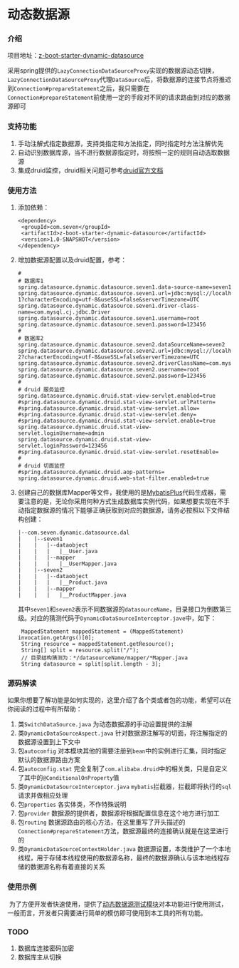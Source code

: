 # 动态数据源

### 介绍

项目地址：[z-boot-starter-dynamic-datasource](https://github.com/zhangxianwen2/z-parent/tree/master/z-boot-starter-dynamic-datasource)

采用spring提供的`LazyConnectionDataSourceProxy`实现的数据源动态切换，`LazyConnectionDataSourceProxy`代理`DataSource`后，将数据源的连接节点将推迟到`Connection#prepareStatement`之后，我只需要在`Connection#prepareStatement`前使用一定的手段对不同的请求路由到对应的数据源即可

### 支持功能

1. 手动注解式指定数据源，支持类指定和方法指定，同时指定时方法注解优先
2. 自动识别数据库源，当不进行数据源指定时，将按照一定的规则自动选取数据源
3. 集成druid监控，druid相关问题可参考[druid官方文档](https://github.com/alibaba/druid/wiki/常见问题)

### 使用方法

1. 添加依赖：

   ```
   <dependency>
   	<groupId>com.seven</groupId>
   	<artifactId>z-boot-starter-dynamic-datasource</artifactId>
   	<version>1.0-SNAPSHOT</version>
   </dependency>
   ```

2. 增加数据源配置以及druid配置，参考：

   ```
   #
   # 数据库1
   spring.datasource.dynamic.datasource.seven1.data-source-name=seven1
   spring.datasource.dynamic.datasource.seven1.url=jdbc:mysql://localhost:3306/seven-1?characterEncoding=utf-8&useSSL=false&serverTimezone=UTC
   spring.datasource.dynamic.datasource.seven1.driver-class-name=com.mysql.cj.jdbc.Driver
   spring.datasource.dynamic.datasource.seven1.username=root
   spring.datasource.dynamic.datasource.seven1.password=123456
   #
   # 数据库2
   spring.datasource.dynamic.datasource.seven2.dataSourceName=seven2
   spring.datasource.dynamic.datasource.seven2.url=jdbc:mysql://localhost:3306/seven-2?characterEncoding=utf-8&useSSL=false&serverTimezone=UTC
   spring.datasource.dynamic.datasource.seven2.driverClassName=com.mysql.cj.jdbc.Driver
   spring.datasource.dynamic.datasource.seven2.username=root
   spring.datasource.dynamic.datasource.seven2.password=123456
   #
   # druid 服务监控
   spring.datasource.dynamic.druid.stat-view-servlet.enabled=true
   #spring.datasource.dynamic.druid.stat-view-servlet.urlPattern=
   #spring.datasource.dynamic.druid.stat-view-servlet.allow=
   #spring.datasource.dynamic.druid.stat-view-servlet.deny=
   #spring.datasource.dynamic.druid.stat-view-servlet.enable=true
   spring.datasource.dynamic.druid.stat-view-servlet.loginUsername=admin
   spring.datasource.dynamic.druid.stat-view-servlet.loginPassword=123456
   #spring.datasource.dynamic.druid.stat-view-servlet.resetEnable=
   #
   # druid 切面监控
   #spring.datasource.dynamic.druid.aop-patterns=
   spring.datasource.dynamic.druid.web-stat-filter.enabled=true
   ```

3. 创建自己的数据库Mapper等文件，我使用的是[MybatisPlus](https://mp.baomidou.com/ )代码生成器，需要注意的是，无论你采用何种方式生成数据库实例代码，如果想要实现在不手动指定数据源的情况下能够正确获取到对应的数据源，请务必按照以下文件结构创建：

   ```
   |--com.seven.dynamic.datasource.dal
   |	|--seven1
   |	|	|--dataobject
   |	|	|	|__User.java
   |	|	|--mapper
   |	|	|	|__UserMapper.java
   |	|--seven2
   |	|	|--dataobject
   |	|	|	|__Product.java
   |	|	|--mapper
   |	|	|	|__ProductMapper.java
   ```

   其中`seven1`和`seven2`表示不同数据源的`datasourceName`，目录接口为倒数第三级。对应的猜测代码于`DynamicDataSourceInterceptor.jave`中，如下：

   ```
    MappedStatement mappedStatement = (MappedStatement) invocation.getArgs()[0];
    String resource = mappedStatement.getResource();
    String[] split = resource.split("/");
    // 目录结构猜测为：*/datasourceName/mapper/*Mapper.java
    String datasource = split[split.length - 3];
   ```

### 源码解读

​	如果你想要了解功能是如何实现的，这里介绍了各个类或者包的功能，希望可以在你阅读的过程中有所帮助：

1. 类`SwitchDataSource.java` 为动态数据源的手动设置提供的注解
2. 类`DynamicDataSourceAspect.java` 针对数据源注解写的切面，将注解指定的数据源设置到上下文中
3. 包`autoconfig` 对本模块其他的需要注册到`bean`中的实例进行汇集，同时指定默认的数据源路由方案
4. 包`autoconfig.stat` 完全复制了`com.alibaba.druid`中的相关类，只是自定义了其中的`@ConditionalOnProperty`值
5. 类`DynamicDataSourceInterceptor.java` `mybatis`拦截器，拦截即将执行的`sql`请求并做相应处理
6. 包`properties` 各实体类，不作特殊说明
7. 包`provider` 数据源的提供者，数据源将根据配置信息在这个地方进行加工
8. 包`routing` 数据源路由的核心方法，在这里重写了开头描述的`Connection#prepareStatement`方法，数据源最终的连接确认就是在这里进行的
9. 类`DynamicDataSourceContextHolder.java` 数据源设置，本类维护了一个本地线程，用于存储本线程使用的数据源名称，最终的数据源确认与该本地线程存储的数据源名称有着直接的关系

### 使用示例

​	为了方便开发者快速使用，提供了[动态数据源测试模块](https://github.com/zhangxianwen2/z-parent/tree/master/z-boot-starter-dynamic-datasource-test)对本功能进行使用测试，一般而言，开发者只需要进行简单的模仿即可使用到本工具的所有功能。

### TODO

1. 数据库连接密码加密
2. 数据库主从切换
